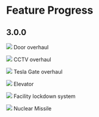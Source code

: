 # Feature Progress

## 3.0.0

![](https://progress-bar.dev/100) Door overhaul

![](https://progress-bar.dev/10) CCTV overhaul

![](https://progress-bar.dev/0) Tesla Gate overhaul

![](https://progress-bar.dev/100) Elevator

![](https://progress-bar.dev/0) Facility lockdown system

![](https://progress-bar.dev/100) Nuclear Missile
